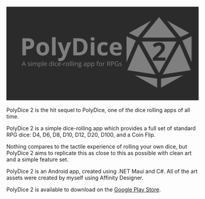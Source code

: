 ![PolyDice 2: A simple dice-rolling app for RPGs](https://github.com/speurnaut/PolyDice2/blob/master/Media/featureimage.png?raw=true)

PolyDice 2 is the hit sequel to PolyDice, one of _the_ dice rolling apps of all time.

PolyDice 2 is a simple dice-rolling app which provides a full set of standard RPG dice: D4, D6, D8, D10, D12, D20, D100, and a Coin Flip.

Nothing compares to the tactile experience of rolling your own dice, but PolyDice 2 aims to replicate this as close to this as possible with clean art and a simple feature set.

PolyDice 2 is an Android app, created using .NET Maui and C#. All of the art assets were created by myself using Affinity Designer.

PolyDice 2 is available to download on the [Google Play Store](https://play.google.com/store/apps/details?id=com.nic_aplin.polydice2).
